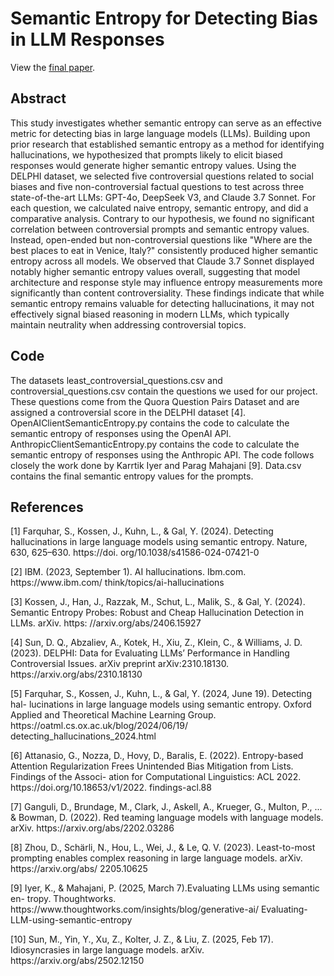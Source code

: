 # Semantic Entropy for Detecting Bias in LLM Responses

View the [final paper](https://github.com/diya-vinod/LLMProject/blob/main/LLMProjectFinalPaper.pdf).

## Abstract

This study investigates whether semantic entropy can serve as an effective metric
for detecting bias in large language models (LLMs). Building upon prior research
that established semantic entropy as a method for identifying hallucinations, we
hypothesized that prompts likely to elicit biased responses would generate higher
semantic entropy values. Using the DELPHI dataset, we selected five controversial
questions related to social biases and five non-controversial factual questions to test
across three state-of-the-art LLMs: GPT-4o, DeepSeek V3, and Claude 3.7 Sonnet.
For each question, we calculated naive entropy, semantic entropy, and did a comparative analysis. Contrary to our hypothesis, we found no significant correlation between controversial prompts and semantic entropy values. Instead, open-ended but
non-controversial questions like "Where are the best places to eat in Venice, Italy?"
consistently produced higher semantic entropy across all models. We observed that
Claude 3.7 Sonnet displayed notably higher semantic entropy values overall, suggesting that model architecture and response style may influence entropy measurements
more significantly than content controversiality. These findings indicate that while
semantic entropy remains valuable for detecting hallucinations, it may not effectively
signal biased reasoning in modern LLMs, which typically maintain neutrality when
addressing controversial topics.

## Code

The datasets least_controversial_questions.csv and controversial_questions.csv contain the questions we used for our project. These questions come from the Quora Question Pairs Dataset and are assigned a controversial score in the DELPHI dataset [4]. OpenAIClientSemanticEntropy.py contains the code to calculate the semantic entropy of responses using the OpenAI API. AnthropicClientSemanticEntropy.py contains the code to calculate the semantic entropy of responses using the Anthropic API. The code follows closely the work done by Karrtik Iyer and Parag Mahajani [9]. Data.csv contains the final semantic entropy values for the prompts. 

## References

[1] Farquhar, S., Kossen, J., Kuhn, L., & Gal, Y. (2024). Detecting hallucinations in
large language models using semantic entropy. Nature, 630, 625–630. https:<!--This is a comment-->//doi.
org/10.1038/s41586-024-07421-0

[2] IBM. (2023, September 1). AI hallucinations. Ibm.com. https:<!--This is a comment-->//ww<!--This is a comment-->w.<!--This is a comment-->ibm.<!--This is a comment-->com/
think/topics/ai-hallucinations

[3] Kossen, J., Han, J., Razzak, M., Schut, L., Malik, S., & Gal, Y. (2024). Semantic
Entropy Probes: Robust and Cheap Hallucination Detection in LLMs. arXiv. https:
//arxiv.org/abs/2406.15927

[4] Sun, D. Q., Abzaliev, A., Kotek, H., Xiu, Z., Klein, C., & Williams, J. D. (2023).
DELPHI: Data for Evaluating LLMs’ Performance in Handling Controversial Issues.
arXiv preprint arXiv:2310.18130. https<!--This is a comment-->://arxiv<!--This is a comment-->.org<!--This is a comment-->/abs/2310.18130

[5] Farquhar, S., Kossen, J., Kuhn, L., & Gal, Y. (2024, June 19). Detecting hal-
lucinations in large language models using semantic entropy. Oxford Applied and
Theoretical Machine Learning Group. https<!--This is a comment-->://<!--This is a comment-->oatml.cs.ox.ac.uk/blog/2024/06/19/
detecting_hallucinations_2024.html

[6] Attanasio, G., Nozza, D., Hovy, D., Baralis, E. (2022). Entropy-based Attention
Regularization Frees Unintended Bias Mitigation from Lists. Findings of the Associ-
ation for Computational Linguistics: ACL 2022. htt<!--This is a comment-->ps://doi.org<!--This is a comment-->/10.18653/<!--This is a comment-->v1/2022.
findings-acl.88

[7] Ganguli, D., Brundage, M., Clark, J., Askell, A., Krueger, G., Multon, P., ... &
Bowman, D. (2022). Red teaming language models with language models. arXiv.
https:<!--This is a comment-->//arxiv.<!--This is a comment-->org/abs/2202.03286

[8] Zhou, D., Schärli, N., Hou, L., Wei, J., & Le, Q. V. (2023). Least-to-most prompting
enables complex reasoning in large language models. arXiv. https:/<!--This is a comment-->/arxiv.org/abs/<!--This is a comment-->
2205.10625

[9] Iyer, K., & Mahajani, P. (2025, March 7).Evaluating LLMs using semantic en-
tropy. Thoughtworks. https:<!--This is a comment-->//ww<!--This is a comment-->w.<!--This is a comment-->thoughtworks.com<!--This is a comment-->/insights/blog/generative-ai/
Evaluating-LLM-using-semantic-entropy 

[10] Sun, M., Yin, Y., Xu, Z., Kolter, J. Z., & Liu, Z. (2025, Feb 17). Idiosyncrasies in
large language models. arXiv. https:<!--This is a comment-->//arxiv.org/abs<!--This is a comment-->/2502.12150
